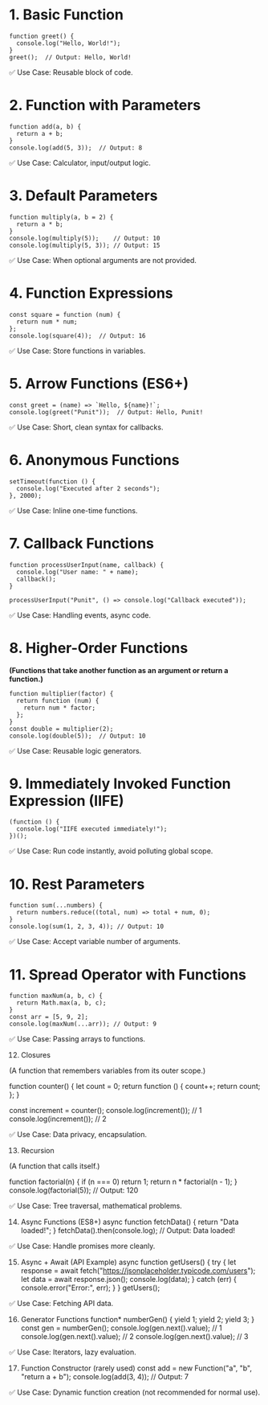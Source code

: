 # 1. Basic Function

```
function greet() {
  console.log("Hello, World!");
}
greet();  // Output: Hello, World!
```

✅ Use Case: Reusable block of code.

# 2. Function with Parameters

```
function add(a, b) {
  return a + b;
}
console.log(add(5, 3));  // Output: 8
```

✅ Use Case: Calculator, input/output logic.

# 3. Default Parameters

```
function multiply(a, b = 2) {
  return a * b;
}
console.log(multiply(5));    // Output: 10
console.log(multiply(5, 3)); // Output: 15
```

✅ Use Case: When optional arguments are not provided.

# 4. Function Expressions

```
const square = function (num) {
  return num * num;
};
console.log(square(4));  // Output: 16
```

✅ Use Case: Store functions in variables.

# 5. Arrow Functions (ES6+)

```
const greet = (name) => `Hello, ${name}!`;
console.log(greet("Punit"));  // Output: Hello, Punit!
```

✅ Use Case: Short, clean syntax for callbacks.

# 6. Anonymous Functions

```
setTimeout(function () {
  console.log("Executed after 2 seconds");
}, 2000);
```

✅ Use Case: Inline one-time functions.

# 7. Callback Functions

```
function processUserInput(name, callback) {
  console.log("User name: " + name);
  callback();
}

processUserInput("Punit", () => console.log("Callback executed"));
```

✅ Use Case: Handling events, async code.

# 8. Higher-Order Functions

**(Functions that take another function as an argument or return a function.)**

```
function multiplier(factor) {
  return function (num) {
    return num * factor;
  };
}
const double = multiplier(2);
console.log(double(5));  // Output: 10
```

✅ Use Case: Reusable logic generators.

# 9. Immediately Invoked Function Expression (IIFE)

```
(function () {
  console.log("IIFE executed immediately!");
})();
```

✅ Use Case: Run code instantly, avoid polluting global scope.

# 10. Rest Parameters
```
function sum(...numbers) {
  return numbers.reduce((total, num) => total + num, 0);
}
console.log(sum(1, 2, 3, 4)); // Output: 10
```

✅ Use Case: Accept variable number of arguments.

# 11. Spread Operator with Functions

```
function maxNum(a, b, c) {
  return Math.max(a, b, c);
}
const arr = [5, 9, 2];
console.log(maxNum(...arr)); // Output: 9
```

✅ Use Case: Passing arrays to functions.

12. Closures

(A function that remembers variables from its outer scope.)

function counter() {
  let count = 0;
  return function () {
    count++;
    return count;
  };
}

const increment = counter();
console.log(increment()); // 1
console.log(increment()); // 2


✅ Use Case: Data privacy, encapsulation.

13. Recursion

(A function that calls itself.)

function factorial(n) {
  if (n === 0) return 1;
  return n * factorial(n - 1);
}
console.log(factorial(5)); // Output: 120


✅ Use Case: Tree traversal, mathematical problems.

14. Async Functions (ES8+)
async function fetchData() {
  return "Data loaded!";
}
fetchData().then(console.log);  // Output: Data loaded!


✅ Use Case: Handle promises more cleanly.

15. Async + Await (API Example)
async function getUsers() {
  try {
    let response = await fetch("https://jsonplaceholder.typicode.com/users");
    let data = await response.json();
    console.log(data);
  } catch (err) {
    console.error("Error:", err);
  }
}
getUsers();


✅ Use Case: Fetching API data.

16. Generator Functions
function* numberGen() {
  yield 1;
  yield 2;
  yield 3;
}
const gen = numberGen();
console.log(gen.next().value); // 1
console.log(gen.next().value); // 2
console.log(gen.next().value); // 3


✅ Use Case: Iterators, lazy evaluation.

17. Function Constructor (rarely used)
const add = new Function("a", "b", "return a + b");
console.log(add(3, 4)); // Output: 7


✅ Use Case: Dynamic function creation (not recommended for normal use).
